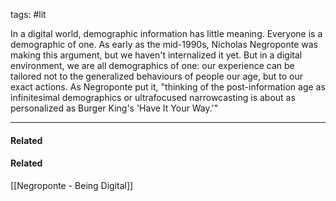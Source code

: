 tags: #lit 

In a digital world, demographic information has little meaning. Everyone is a demographic of one. As early as the mid-1990s, Nicholas Negroponte was making this argument, but we haven't internalized it yet. But in a digital environment, we are all demographics of one: our experience can be tailored not to the generalized behaviours of people our age, but to our exact actions. As Negroponte put it, "thinking of the post-information age as infinitesimal demographics or ultrafocused narrowcasting is about as personalized as Burger King's 'Have It Your Way.'"

---
#### Related

#### Related
[[Negroponte - Being Digital]]